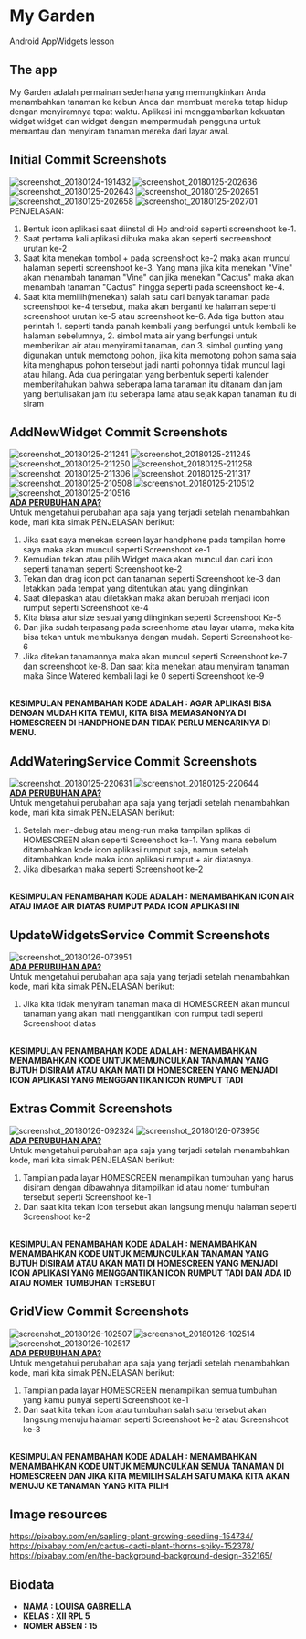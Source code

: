 # My Garden
Android AppWidgets lesson

## The app
My Garden adalah permainan sederhana yang memungkinkan Anda menambahkan tanaman ke kebun Anda dan membuat mereka tetap hidup dengan menyiramnya tepat waktu.
Aplikasi ini menggambarkan kekuatan widget widget dan widget dengan mempermudah pengguna untuk memantau dan menyiram tanaman mereka dari layar awal.

## Initial Commit Screenshots

![screenshot_20180124-191432](https://user-images.githubusercontent.com/21364340/35390027-de40ce5c-018e-11e8-9e66-28abef7c0c7b.png)
![screenshot_20180125-202636](https://user-images.githubusercontent.com/21364340/35390732-468771d0-0191-11e8-9ee8-007a6d03da3f.png)
![screenshot_20180125-202643](https://user-images.githubusercontent.com/21364340/35390734-4ad57796-0191-11e8-9175-0ba929d61129.png)
![screenshot_20180125-202651](https://user-images.githubusercontent.com/21364340/35390736-4dfa26b0-0191-11e8-8604-022c6be7e0c7.png)
![screenshot_20180125-202658](https://user-images.githubusercontent.com/21364340/35390737-4e895e7a-0191-11e8-89b2-3af2698f25a8.png)
![screenshot_20180125-202701](https://user-images.githubusercontent.com/21364340/35390739-4f4e6b5c-0191-11e8-95fe-089e0348e4c5.png)
<br>
PENJELASAN: <br>
<ol>
  <li> Bentuk icon aplikasi saat diinstal di Hp android seperti screenshoot ke-1. </li> 
  <li> Saat pertama kali aplikasi dibuka maka akan seperti secreenshoot urutan ke-2 </li>
  <li> Saat kita menekan tombol + pada screenshoot ke-2 maka akan muncul halaman seperti screenshoot ke-3. Yang mana jika kita menekan "Vine" akan menambah tanaman "Vine" dan jika menekan "Cactus" maka akan menambah tanaman "Cactus" hingga seperti pada screenshoot ke-4.</li> 
  <li> Saat kita memilih(menekan) salah satu dari banyak tanaman pada screenshoot ke-4 tersebut, maka akan berganti ke halaman seperti screenshoot urutan ke-5 atau screenshoot ke-6. Ada tiga button atau perintah 1. seperti tanda panah kembali yang berfungsi untuk kembali ke halaman sebelumnya, 2. simbol mata air yang berfungsi untuk memberikan air atau menyirami tanaman, dan 3. simbol gunting yang digunakan untuk memotong pohon, jika kita memotong pohon sama saja kita menghapus pohon tersebut jadi nanti pohonnya tidak muncul lagi atau hilang. Ada dua peringatan yang berbentuk seperti kalender memberitahukan bahwa seberapa lama tanaman itu ditanam dan jam yang bertulisakan jam itu seberapa lama atau sejak kapan tanaman itu di siram </li>
</ol>

## AddNewWidget Commit Screenshots
![screenshot_20180125-211241](https://user-images.githubusercontent.com/21364340/35392813-e7edc5a0-0197-11e8-8ad8-f996576acb0a.png)
![screenshot_20180125-211245](https://user-images.githubusercontent.com/21364340/35392817-e83f03c0-0197-11e8-8b27-e217d98ee526.png)
![screenshot_20180125-211250](https://user-images.githubusercontent.com/21364340/35392818-e89ad006-0197-11e8-9b3c-b627e0a7e93d.png)
![screenshot_20180125-211258](https://user-images.githubusercontent.com/21364340/35392819-e8eef3c0-0197-11e8-9285-39735f96f024.png)
![screenshot_20180125-211306](https://user-images.githubusercontent.com/21364340/35392821-e95b71ee-0197-11e8-813b-709923c75684.png)
![screenshot_20180125-211317](https://user-images.githubusercontent.com/21364340/35392822-e9acc260-0197-11e8-87c3-a4b46f78c4f0.png)
![screenshot_20180125-210508](https://user-images.githubusercontent.com/21364340/35392804-e6d1e99e-0197-11e8-9f95-749be5395b75.png)
![screenshot_20180125-210512](https://user-images.githubusercontent.com/21364340/35392807-e7322d68-0197-11e8-84bb-b878e78e6529.png)
![screenshot_20180125-210516](https://user-images.githubusercontent.com/21364340/35392809-e7a417fc-0197-11e8-9c62-0d59399b2873.png)
<br>
<u> <b> ADA PERUBUHAN APA? </b> </u> <br>
Untuk mengetahui perubahan apa saja yang terjadi setelah menambahkan kode, mari kita simak PENJELASAN berikut: <br>
<ol>
  <li> Jika saat saya menekan screen layar handphone pada tampilan home saya maka akan muncul seperti Screenshoot ke-1 </li>
  <li> Kemudian tekan atau pilih Widget maka akan muncul dan cari icon seperti tanaman seperti Screenshoot ke-2 </li>
  <li> Tekan dan drag icon pot dan tanaman seperti Screenshoot ke-3 dan letakkan pada tempat yang ditentukan atau yang diinginkan</li>
  <li> Saat dilepaskan atau diletakkan maka akan berubah menjadi icon rumput seperti Screenshoot ke-4</li>
  <li> Kita biasa atur size sesuai yang diinginkan seperti Screenshoot Ke-5</li>
  <li> Dan jika sudah terpasang pada screenhome atau layar utama, maka kita bisa tekan untuk membukanya dengan mudah. Seperti Screenshoot ke-6 </li>
  <li> Jika ditekan tanamannya maka akan muncul seperti Screenshoot ke-7 dan screenshoot ke-8. Dan saat kita menekan atau menyiram tanaman maka Since Watered kembali lagi ke 0 seperti Screenshoot ke-9 </li>
  </ol>
  <br>
  <b> KESIMPULAN PENAMBAHAN KODE ADALAH : AGAR APLIKASI BISA DENGAN MUDAH KITA TEMUI, KITA BISA MEMASANGNYA DI HOMESCREEN DI HANDPHONE DAN TIDAK PERLU MENCARINYA DI MENU. </b>
  <br>
  
## AddWateringService Commit Screenshots
![screenshot_20180125-220631](https://user-images.githubusercontent.com/21364340/35396028-bae31e94-01a0-11e8-800f-66656a2d1ba1.png)
![screenshot_20180125-220644](https://user-images.githubusercontent.com/21364340/35396029-bb2bff74-01a0-11e8-9a0e-cd93376bf0bd.png)
<br>
<u> <b> ADA PERUBUHAN APA? </b> </u> <br>
Untuk mengetahui perubahan apa saja yang terjadi setelah menambahkan kode, mari kita simak PENJELASAN berikut: <br>
<ol>
  <li> Setelah men-debug atau meng-run maka tampilan aplikas di HOMESCREEN akan seperti Screenshoot ke-1. Yang mana sebelum ditambahkan kode icon aplikasi rumput saja, namun setelah ditambahkan kode maka icon aplikasi rumput + air diatasnya. </li>
  <li> Jika dibesarkan maka seperti Screenshoot ke-2 </li>
  </ol>
  <br>
  <b> KESIMPULAN PENAMBAHAN KODE ADALAH : MENAMBAHKAN ICON AIR ATAU IMAGE AIR DIATAS RUMPUT PADA ICON APLIKASI INI </b>
  <br>

## UpdateWidgetsService Commit Screenshots
![screenshot_20180126-073951](https://user-images.githubusercontent.com/21364340/35423448-9f177270-0202-11e8-877a-cc1cb922c422.png)
 <br>
<u> <b> ADA PERUBUHAN APA? </b> </u> <br>
Untuk mengetahui perubahan apa saja yang terjadi setelah menambahkan kode, mari kita simak PENJELASAN berikut: <br>
<ol>
  <li> Jika kita tidak menyiram tanaman maka di HOMESCREEN akan muncul tanaman yang akan mati menggantikan icon rumput tadi seperti Screenshoot diatas </li>
  </ol>
  <br>
  <b> KESIMPULAN PENAMBAHAN KODE ADALAH : MENAMBAHKAN MENAMBAHKAN KODE UNTUK MEMUNCULKAN TANAMAN YANG BUTUH DISIRAM ATAU AKAN MATI DI HOMESCREEN YANG MENJADI ICON APLIKASI YANG MENGGANTIKAN ICON RUMPUT TADI </b>
  <br>
 
## Extras Commit Screenshots
![screenshot_20180126-092324](https://user-images.githubusercontent.com/21364340/35423463-b0853330-0202-11e8-9da5-d7ac5d7fef04.png)
![screenshot_20180126-073956](https://user-images.githubusercontent.com/21364340/35423462-b03cad04-0202-11e8-9421-62eb3147643b.png)
<br>
<u> <b> ADA PERUBUHAN APA? </b> </u> <br>
Untuk mengetahui perubahan apa saja yang terjadi setelah menambahkan kode, mari kita simak PENJELASAN berikut: <br>
<ol>
  <li> Tampilan pada layar HOMESCREEN menampilkan tumbuhan yang harus disiram dengan dibawahnya ditampilkan id atau nomer tumbuhan tersebut seperti Screenshoot ke-1  </li>
  <li> Dan saat kita tekan icon tersebut akan langsung menuju halaman seperti Screenshoot ke-2</li>
  </ol>
  <br>
  <b> KESIMPULAN PENAMBAHAN KODE ADALAH : MENAMBAHKAN MENAMBAHKAN KODE UNTUK MEMUNCULKAN TANAMAN YANG BUTUH DISIRAM ATAU AKAN MATI DI HOMESCREEN YANG MENJADI ICON APLIKASI YANG MENGGANTIKAN ICON RUMPUT TADI DAN ADA ID ATAU NOMER TUMBUHAN TERSEBUT </b>
  <br>
  
## GridView Commit Screenshots
![screenshot_20180126-102507](https://user-images.githubusercontent.com/21364340/35424156-828bfd0c-0206-11e8-9ee9-14f5b6f78643.png)
![screenshot_20180126-102514](https://user-images.githubusercontent.com/21364340/35424158-833c62e6-0206-11e8-9197-ed66fb8a9cbe.png)
![screenshot_20180126-102517](https://user-images.githubusercontent.com/21364340/35424159-83a477be-0206-11e8-805b-cc3b37ef39dd.png)
<br>
<u> <b> ADA PERUBUHAN APA? </b> </u> <br>
Untuk mengetahui perubahan apa saja yang terjadi setelah menambahkan kode, mari kita simak PENJELASAN berikut: <br>
<ol>
  <li> Tampilan pada layar HOMESCREEN menampilkan semua tumbuhan yang kamu punyai seperti Screenshoot ke-1  </li>
  <li> Dan saat kita tekan icon atau tumbuhan salah satu tersebut akan langsung menuju halaman seperti Screenshoot ke-2 atau Screenshoot ke-3</li>
  </ol>
  <br>
  <b> KESIMPULAN PENAMBAHAN KODE ADALAH : MENAMBAHKAN MENAMBAHKAN KODE UNTUK MEMUNCULKAN SEMUA TANAMAN DI HOMESCREEN DAN JIKA KITA MEMILIH SALAH SATU MAKA KITA AKAN MENUJU KE TANAMAN YANG KITA PILIH </b>
  <br>
  
## Image resources
https://pixabay.com/en/sapling-plant-growing-seedling-154734/
https://pixabay.com/en/cactus-cacti-plant-thorns-spiky-152378/
https://pixabay.com/en/the-background-background-design-352165/

## Biodata
<b>
  <ul>
    <li> NAMA : LOUISA GABRIELLA </li>
    <li> KELAS : XII RPL 5 </li>
    <li> NOMER ABSEN : 15 </li>
  </ul>
